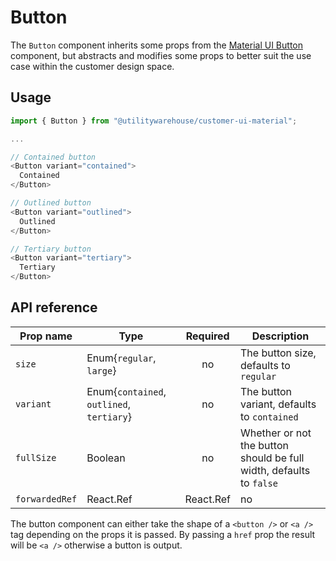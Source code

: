 # Button

The `Button` component inherits some props from the [Material UI Button](https://next.material-ui.com/components/buttons/#main-content) component, but abstracts and modifies some props to better suit the use case within the customer design space.

## Usage

```TypeScript
import { Button } from "@utilitywarehouse/customer-ui-material";

...

// Contained button
<Button variant="contained">
  Contained
</Button>

// Outlined button
<Button variant="outlined">
  Outlined
</Button>

// Tertiary button
<Button variant="tertiary">
  Tertiary
</Button>

```

## API reference

| Prop name | Type | Required | Description |
| --------- | ---- |:--------:| ----------- |
| `size` | Enum{`regular`, `large`} | no | The button size, defaults to `regular` |
| `variant` | Enum{`contained`, `outlined`, `tertiary`} | no | The button variant, defaults to `contained` |
| `fullSize` | Boolean | no | Whether or not the button should be full width, defaults to `false` |
| `forwardedRef` | React.Ref<HTMLButtonElement> | React.Ref<HTMLAnchorElement> | no | The ref to forward to the root DOM element. Use `HTMLAnchorElement` when specifying a `href` prop, otherwise use `HTMLButtonElement` |

The button component can either take the shape of a `<button />` or `<a />` tag depending on the props it is passed. By passing a `href` prop the result will be `<a />` otherwise a button is output.
